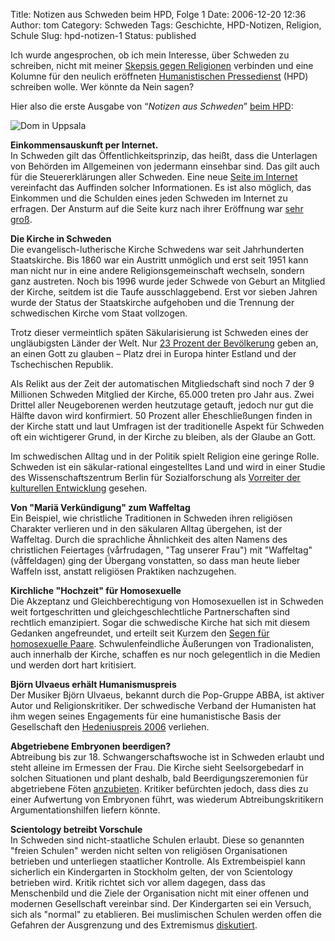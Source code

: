 Title: Notizen aus Schweden beim HPD, Folge 1
Date: 2006-12-20 12:36
Author: tom
Category: Schweden
Tags: Geschichte, HPD-Notizen, Religion, Schule
Slug: hpd-notizen-1
Status: published

Ich wurde angesprochen, ob ich mein Interesse, über Schweden zu
schreiben, nicht mit meiner [Skepsis gegen
Religionen](http://www.atheistundgut.de) verbinden und eine Kolumne für
den neulich eröffneten [Humanistischen
Pressedienst](http://hpd-online.de/) (HPD) schreiben wolle. Wer könnte
da Nein sagen?

Hier also die erste Ausgabe von “*Notizen aus Schweden*” [beim
HPD](http://hpd-online.de/node/758):

![Dom in
Uppsala](/pic/domkyrkan.jpg "Dom in Uppsala")

**Einkommensauskunft per Internet.**  
In Schweden gilt das Öffentlichkeitsprinzip, das heißt, dass die
Unterlagen von Behörden im Allgemeinen von jedermann einsehbar sind. Das
gilt auch für die Steuererklärungen aller Schweden. Eine neue [Seite im
Internet](http://www.ratsit.se) vereinfacht das Auffinden solcher
Informationen. Es ist also möglich, das Einkommen und die Schulden eines
jeden Schweden im Internet zu erfragen. Der Ansturm auf die Seite kurz
nach ihrer Eröffnung war [sehr
groß](http://www.fiket.de/2006/11/27/einkommensauskunft-per-internet/).

**Die Kirche in Schweden**  
Die evangelisch-lutherische Kirche Schwedens war seit Jahrhunderten
Staatskirche. Bis 1860 war ein Austritt unmöglich und erst seit 1951
kann man nicht nur in eine andere Religionsgemeinschaft wechseln,
sondern ganz austreten. Noch bis 1996 wurde jeder Schwede von Geburt an
Mitglied der Kirche, seitdem ist die Taufe ausschlaggebend. Erst vor
sieben Jahren wurde der Status der Staatskirche aufgehoben und die
Trennung der schwedischen Kirche vom Staat vollzogen.

Trotz dieser vermeintlich späten Säkularisierung ist Schweden eines der
ungläubigsten Länder der Welt. Nur [23 Prozent der
Bevölkerung](http://www.thelocal.se/article.php?ID=4579&date=20060811)
geben an, an einen Gott zu glauben – Platz drei in Europa hinter Estland
und der Tschechischen Republik.  
<!--more-->

Als Relikt aus der Zeit der automatischen Mitgliedschaft sind noch 7 der
9 Millionen Schweden Mitglied der Kirche, 65.000 treten pro Jahr aus.
Zwei Drittel aller Neugeborenen werden heutzutage getauft, jedoch nur
gut die Hälfte davon wird konfirmiert. 50 Prozent aller Eheschließungen
finden in der Kirche statt und laut Umfragen ist der traditionelle
Aspekt für Schweden oft ein wichtigerer Grund, in der Kirche zu bleiben,
als der Glaube an Gott.

Im schwedischen Alltag und in der Politik spielt Religion eine geringe
Rolle. Schweden ist ein säkular-rational eingestelltes Land und wird in
einer Studie des Wissenschaftszentrum Berlin für Sozialforschung als
[Vorreiter der kulturellen
Entwicklung](http://idw-online.de/pages/de/news6372) gesehen.

**Von "Mariä Verkündigung" zum Waffeltag**  
Ein Beispiel, wie christliche Traditionen in Schweden ihren religiösen
Charakter verlieren und in den säkularen Alltag übergehen, ist der
Waffeltag. Durch die sprachliche Ähnlichkeit des alten Namens des
christlichen Feiertages (vårfrudagen, "Tag unserer Frau") mit
"Waffeltag" (våffeldagen) ging der Übergang vonstatten, so dass man
heute lieber Waffeln isst, anstatt religiösen Praktiken nachzugehen.

**Kirchliche "Hochzeit" für Homosexuelle**  
Die Akzeptanz und Gleichberechtigung von Homosexuellen ist in Schweden
weit fortgeschritten und gleichgeschlechtliche Partnerschaften sind
rechtlich emanzipiert. Sogar die schwedische Kirche hat sich mit diesem
Gedanken angefreundet, und erteilt seit Kurzem den [Segen für
homosexuelle
Paare](http://www.svd.se/dynamiskt/inrikes/did_14216539.asp).
Schwulenfeindliche Äußerungen von Tradionalisten, auch innerhalb der
Kirche, schaffen es nur noch gelegentlich in die Medien und werden dort
hart kritisiert.

**Björn Ulvaeus erhält Humanismuspreis**  
Der Musiker Björn Ulvaeus, bekannt durch die Pop-Gruppe ABBA, ist
aktiver Autor und Religionskritiker. Der schwedische Verband der
Humanisten hat ihm wegen seines Engagements für eine humanistische Basis
der Gesellschaft den [Hedeniuspreis
2006](http://www.humanisterna.se/hTexter.asp?f=s&t=577) verliehen.

**Abgetriebene Embryonen beerdigen?**  
Abtreibung bis zur 18. Schwangerschaftswoche ist in Schweden erlaubt
und steht alleine im Ermessen der Frau. Die Kirche sieht Seelsorgebedarf
in solchen Situationen und plant deshalb, bald Beerdigungszeremonien für
abgetriebene Föten [anzubieten](http://www.thelocal.se/5784/20061213/).
Kritiker befürchten jedoch, dass dies zu einer Aufwertung von Embryonen
führt, was wiederum Abtreibungskritikern Argumentationshilfen liefern
könnte.

**Scientology betreibt Vorschule**  
In Schweden sind nicht-staatliche Schulen erlaubt. Diese so genannten
"freien Schulen" werden nicht selten von religiösen Organisationen
betrieben und unterliegen staatlicher Kontrolle. Als Extrembeispiel kann
sicherlich ein Kindergarten in Stockholm gelten, der von Scientology
betrieben wird. Kritik richtet sich vor allem dagegen, dass das
Menschenbild und die Ziele der Organisation nicht mit einer offenen und
modernen Gesellschaft vereinbar sind. Der Kindergarten sei ein Versuch,
sich als "normal" zu etablieren. Bei muslimischen Schulen werden offen
die Gefahren der Ausgrenzung und des Extremismus
[diskutiert](http://www.dn.se/DNet/jsp/polopoly.jsp?a=551636).

